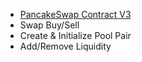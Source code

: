 - [PancakeSwap Contract V3](https://docs.pancakeswap.finance/developers/smart-contracts/pancakeswap-exchange/v3-contracts)
- Swap Buy/Sell
- Create & Initialize Pool Pair
- Add/Remove Liquidity
